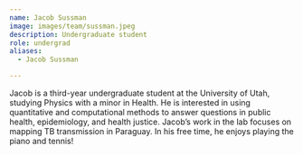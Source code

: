 ```yaml
---
name: Jacob Sussman
image: images/team/sussman.jpeg
description: Undergraduate student
role: undergrad
aliases:
  - Jacob Sussman

---
```


Jacob is a third-year undergraduate student at the University of Utah, studying Physics with a minor in Health. He is interested in using quantitative and computational methods to answer questions in public health, epidemiology, and health justice. Jacob’s work in the lab focuses on mapping TB transmission in Paraguay. In his free time, he enjoys playing the piano and tennis! 